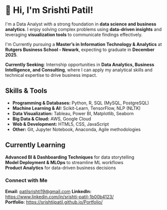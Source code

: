 # 👋 Hi, I'm Srishti Patil!

I'm a Data Analyst with a strong foundation in **data science and business analytics**. I enjoy solving complex problems using **data-driven insights** and leveraging **visualization tools** to communicate findings effectively.  

I'm Currently pursuing a **Master’s in Information Technology & Analytics** at **Rutgers Business School - Newark**, expecting to graduate in **December 2025**.

**Currently Seeking**: Internship opportunities in **Data Analytics, Business Intelligence, and Consulting**, where I can apply my analytical skills and technical expertise to drive business impact.

## Skills & Tools  

- **Programming & Databases:** Python, R, SQL (MySQL, PostgreSQL)  
- **Machine Learning & AI:** Scikit-Learn, TensorFlow, NLP (NLTK)  
- **Data Visualization:** Tableau, Power BI, Matplotlib, Seaborn  
- **Big Data & Cloud:** AWS, Google Cloud  
- **Web & Development:** HTML5, CSS, JavaScript  
- **Other:** Git, Jupyter Notebook, Anaconda, Agile methodologies  

## Currently Learning  
**Advanced BI & Dashboarding Techniques** for data storytelling  
**Model Deployment & MLOps** to streamline ML workflows  
**Product Analytics** for data-driven business decisions  


### Connect with Me  
**Email:** patilsrishti19@gmail.com
**LinkedIn:** https://www.linkedin.com/in/srishti-patil-1b00b4123/  
**Portfolio:** https://srishtiipatil.github.io/Portfolio/ 


